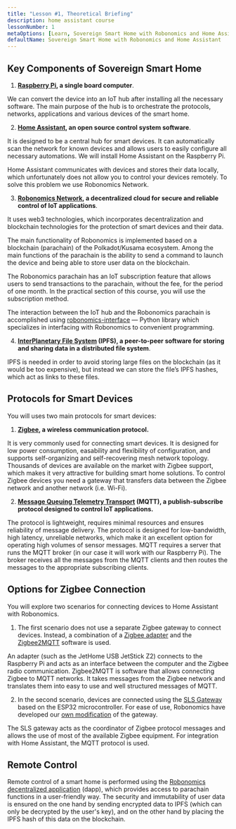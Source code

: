 ```yaml
---
title: "Lesson #1, Theoretical Briefing"
description: home assistant course
lessonNumber: 1
metaOptions: [Learn, Sovereign Smart Home with Robonomics and Home Assistant]
defaultName: Sovereign Smart Home with Robonomics and Home Assistant
---
```


## Key Components of Sovereign Smart Home 

<List>

1. **[Raspberry Pi](https://www.raspberrypi.org/), a single board computer**.

We can convert the device into an IoT hub after installing all the necessary software. The main purpose of the hub is to orchestrate the protocols, networks, applications and various devices of the smart home.

2. **[Home Assistant](https://www.home-assistant.io/), an open source control system software**.

It is designed to be a central hub for smart devices. It can automatically scan the network for known devices and allows users to easily configure all necessary automations. We will install Home Assistant on the Raspberry Pi.

Home Assistant communicates with devices and stores their data locally, which unfortunately does  not allow you to control your devices remotely. To solve this problem we use Robonomics Network.

3. **[Robonomics Network](https://robonomics.network/), a decentralized cloud for secure and reliable control of IoT applications**.

It uses web3 technologies, which incorporates decentralization and blockchain technologies for the protection of smart devices and their data.

The main functionality of Robonomics is implemented based on a blockchain (parachain) of the Polkadot/Kusama ecosystem. Among the main functions of the parachain is the ability to send a command to launch the device and being able to store user data on the blockchain.

The Robonomics parachain has an IoT subscription feature that allows users to send transactions to the parachain, without the fee, for the period of one  month. In the practical section of this course, you will use the subscription method.

The interaction between the IoT hub and the Robonomics parachain is accomplished using [robonomics-interface](https://github.com/Multi-Agent-io/Robonomics-interface) — Python library which specializes in interfacing with Robonomics to convenient programming.

4. **[InterPlanetary File System](https://ipfs.tech/) (IPFS), a peer-to-peer software for storing and sharing data in a distributed file system**.

IPFS is needed in order to avoid storing large files on the blockchain (as it would be too expensive), but instead we can store the file’s IPFS hashes, which act as links to these files.

## Protocols for Smart Devices
You will uses two main protocols for smart devices:

1. **[Zigbee](https://csa-iot.org/all-solutions/zigbee/), a wireless communication protocol.**

It is very commonly used for connecting smart devices. It is designed for low power consumption, easability and flexibility of configuration, and supports self-organizing and self-recovering mesh network topology. Thousands of devices are available on the market with Zigbee support, which makes it very attractive for building smart home solutions. To control Zigbee devices you need a gateway that transfers data between the Zigbee network and another network (i.e. Wi-Fi).

2. **[Message Queuing Telemetry Transport](https://mqtt.org/) (MQTT), a publish-subscribe protocol designed to control IoT applications.**

The protocol is lightweight, requires minimal resources and ensures reliability of message delivery. The protocol is designed for low-bandwidth, high latency, unreliable networks, which make it an excellent option for operating high volumes of sensor messages. MQTT requires a server that runs the MQTT broker (in our case it will work with our  Raspberry Pi). The broker receives all the messages from the MQTT clients and then routes the messages to the appropriate subscribing clients.

## Options for Zigbee Connection
You will explore two scenarios for connecting devices to Home Assistant with Robonomics.

1. The first scenario does not use a separate Zigbee gateway to connect devices. Instead, a combination of a [Zigbee adapter](https://www.zigbee2mqtt.io/guide/adapters/) and the [Zigbee2MQTT](https://www.zigbee2mqtt.io/guide/adapters/) software is used.

<LessonImages figure figureCaption="Architectural scheme of the scenario with Zigbee adapter" src="smart-house-course/lesson-1-1.png" alt="Architectural scheme of the scenario with Zigbee adapter"/>

An adapter (such as the JetHome USB JetStick Z2) connects to the Raspberry Pi and acts as an interface between the computer and the Zigbee radio communication. Zigbee2MQTT is software that allows connecting Zigbee to MQTT networks. It takes messages from the Zigbee network and translates them into easy to use and well structured messages of MQTT.

2. In the second scenario, devices are connected using the [SLS Gateway](https://github.com/slsys/Gateway) based on the ESP32 microcontroller. For ease of use, Robonomics have developed our [own modification](https://oshwlab.com/ludovich88/robonomics_sls_gateway_v01) of the gateway.

<LessonImages figure figureCaption="Architectural scheme of the scenario with SLS Gateway" src="smart-house-course/lesson-1-2.png" alt="Architectural scheme of the scenario with SLS Gateway"/>

The SLS gateway acts as the coordinator of Zigbee protocol messages and allows the use of most of the available Zigbee equipment. For integration with Home Assistant, the MQTT protocol is used.

## Remote Control

Remote control of a smart home is performed using the [Robonomics decentralized application](https://dapp.robonomics.network/) (dapp), which provides access to parachain functions in a user-friendly way. The security and immutability of user data is ensured on the one hand by sending encrypted data to IPFS (which can only be decrypted by the user's key), and on the other hand by placing the IPFS hash of this data on the blockchain.

</List>




